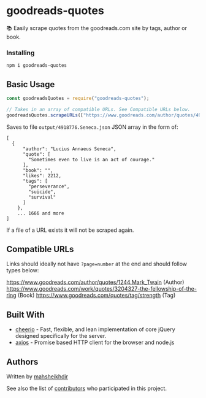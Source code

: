 # goodreads-quotes

📚 Easily scrape quotes from the goodreads.com site by tags, author or book.

### Installing

```
npm i goodreads-quotes
```

## Basic Usage

```javascript
const goodreadsQuotes = require("goodreads-quotes");

// Takes in an array of compatible URLs. See Compatible URLs below.
goodreadsQuotes.scrapeURLs(["https://www.goodreads.com/author/quotes/4918776.Seneca"]);
```
Saves to file ```output/4918776.Seneca.json``` JSON array in the form of:
```
[
  {
      "author": "Lucius Annaeus Seneca",
      "quote": [
        "Sometimes even to live is an act of courage."
      ],
      "book": "",
      "likes": 2212,
      "tags": [
        "perseverance",
        "suicide",
        "survival"
      ]
    },
    ... 1666 and more
]
```
If a file of a URL exists it will not be scraped again.

## Compatible URLs

Links should ideally not have ```?page=number``` at the end and should follow types below:

https://www.goodreads.com/author/quotes/1244.Mark_Twain (Author)
https://www.goodreads.com/work/quotes/3204327-the-fellowship-of-the-ring (Book)
https://www.goodreads.com/quotes/tag/strength (Tag)


## Built With

* [cheerio](https://github.com/cheeriojs/cheerio) - Fast, flexible, and lean implementation of core jQuery designed specifically for the server.
* [axios](https://github.com/axios/axios) - Promise based HTTP client for the browser and node.js

## Authors
Written by [mahsheikhdir](https://github.com/mahsheikhdir)

See also the list of [contributors](https://github.com/your/project/contributors) who participated in this project.

